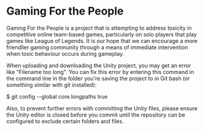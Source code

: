 # Gaming For the People

Gaming For the People is a project that is attempting to address toxicity in competitive online team-based games, particularly on solo players that play games like League of Legends. It is our hope that we can encourage a more friendlier gaming community through a means of immediate intervention when toxic behaviour occurs during gameplay.

When uploading and downloading the Unity project, you may get an error like "Filename too long". You can fix this error by entering this command in the command line in the folder you're saving the project to in Git bash (or something similar with git installed): 

$ git config --global core.longpaths true

Also, to prevent further errors with committing the Unity files, please ensure the Unity editor is closed before you commit until the repository can be configured to exclude certain folders and files.

